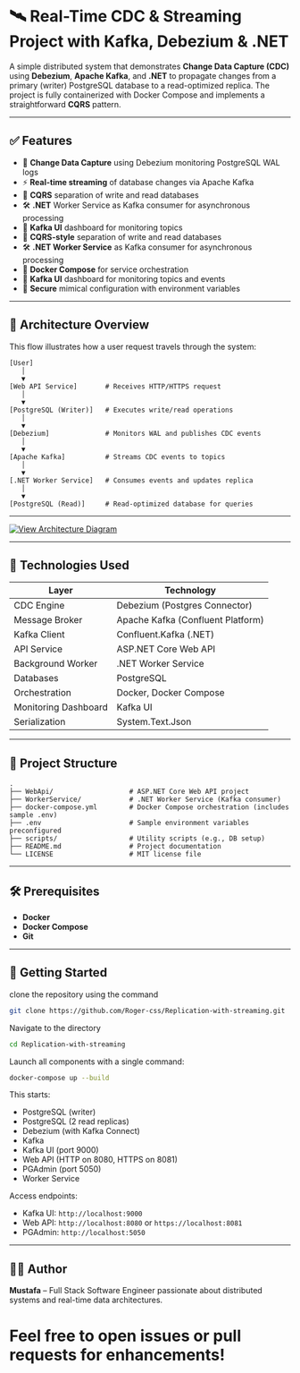 # 🛰️ Real-Time CDC & Streaming Project with Kafka, Debezium & .NET

A simple distributed system that demonstrates **Change Data Capture (CDC)** using **Debezium**, **Apache Kafka**, and **.NET** to propagate changes from a primary (writer) PostgreSQL database to a read-optimized replica. The project is fully containerized with Docker Compose and implements a straightforward **CQRS** pattern.

---

## ✅ Features

- 🔄 **Change Data Capture** using Debezium monitoring PostgreSQL WAL logs
- ⚡ **Real-time streaming** of database changes via Apache Kafka
- 🧱 **CQRS** separation of write and read databases
- 🛠️ **.NET** Worker Service as Kafka consumer for asynchronous processing
- 📡 **Kafka UI** dashboard for monitoring topics
- 🧱 **CQRS-style** separation of write and read databases
- 🛠️ **.NET Worker Service** as Kafka consumer for asynchronous processing
- 🐳 **Docker Compose** for service orchestration
- 📡 **Kafka UI** dashboard for monitoring topics and events
- 🔐 **Secure** mimical configuration with environment variables

---

## 📐 Architecture Overview

This flow illustrates how a user request travels through the system:

```text
[User]
   │
   ▼
[Web API Service]       # Receives HTTP/HTTPS request
   │
   ▼
[PostgreSQL (Writer)]   # Executes write/read operations
   │
   ▼
[Debezium]              # Monitors WAL and publishes CDC events
   │
   ▼
[Apache Kafka]          # Streams CDC events to topics
   │
   ▼
[.NET Worker Service]   # Consumes events and updates replica
   │
   ▼
[PostgreSQL (Read)]     # Read-optimized database for queries
```

---

[![View Architecture Diagram](https://img.shields.io/badge/View_Diagram-PDF-blue)](./Assets/Replication.pdf)

---

## 🧰 Technologies Used

| Layer                | Technology                        |
| -------------------- | --------------------------------- |
| CDC Engine           | Debezium (Postgres Connector)     |
| Message Broker       | Apache Kafka (Confluent Platform) |
| Kafka Client         | Confluent.Kafka (.NET)            |
| API Service          | ASP.NET Core Web API              |
| Background Worker    | .NET Worker Service               |
| Databases            | PostgreSQL                        |
| Orchestration        | Docker, Docker Compose            |
| Monitoring Dashboard | Kafka UI                          |
| Serialization        | System.Text.Json                  |

---

## 📁 Project Structure

```text
.
├── WebApi/                   # ASP.NET Core Web API project
├── WorkerService/            # .NET Worker Service (Kafka consumer)
├── docker-compose.yml        # Docker Compose orchestration (includes sample .env)
├── .env                      # Sample environment variables preconfigured
├── scripts/                  # Utility scripts (e.g., DB setup)
├── README.md                 # Project documentation
└── LICENSE                   # MIT license file
```

---

## 🛠️ Prerequisites

- **Docker**
- **Docker Compose**
- **Git**

---

## 🚀 Getting Started

clone the repository using the command

```bash
git clone https://github.com/Roger-css/Replication-with-streaming.git
```

Navigate to the directory

```bash
cd Replication-with-streaming
```

Launch all components with a single command:

```bash
docker-compose up --build
```

This starts:

- PostgreSQL (writer)
- PostgreSQL (2 read replicas)
- Debezium (with Kafka Connect)
- Kafka
- Kafka UI (port 9000)
- Web API (HTTP on 8080, HTTPS on 8081)
- PGAdmin (port 5050)
- Worker Service

Access endpoints:

- Kafka UI: `http://localhost:9000`
- Web API: `http://localhost:8080` or `https://localhost:8081`
- PGAdmin: `http://localhost:5050`

---

## 👨‍💻 Author

**Mustafa** – Full Stack Software Engineer passionate about distributed systems and real-time data architectures.

# Feel free to open issues or pull requests for enhancements!
